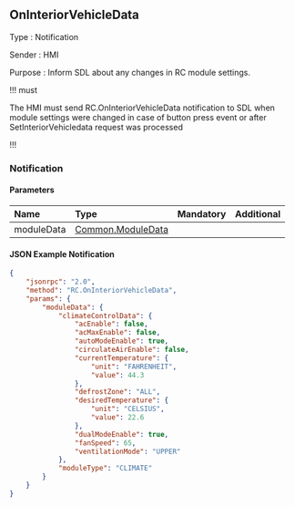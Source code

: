 ## OnInteriorVehicleData

Type
: Notification

Sender
: HMI

Purpose
: Inform SDL about any changes in RC module settings.

!!! must

The HMI must send RC.OnInteriorVehicleData notification to SDL when module settings were changed in case of button press event or after SetInteriorVehicledata request was processed

!!!

### Notification

#### Parameters

|Name|Type|Mandatory|Additional|
|:---|:---|:--------|:---------|
|moduleData|[Common.ModuleData](https://github.com/smartdevicelink/sdl_hmi_integration_guidelines/blob/master/docs/Common/Structs/index.md)|||

#### JSON Example Notification
```json
{
    "jsonrpc": "2.0",
    "method": "RC.OnInteriorVehicleData",
    "params": {
        "moduleData": {
            "climateControlData": {
                "acEnable": false,
                "acMaxEnable": false,
                "autoModeEnable": true,
                "circulateAirEnable": false,
                "currentTemperature": {
                    "unit": "FAHRENHEIT",
                    "value": 44.3
                },
                "defrostZone": "ALL",
                "desiredTemperature": {
                    "unit": "CELSIUS",
                    "value": 22.6
                },
                "dualModeEnable": true,
                "fanSpeed": 65,
                "ventilationMode": "UPPER"
            },
            "moduleType": "CLIMATE"
        }
    }
}
```
